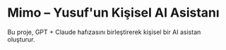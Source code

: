 # Mimo – Yusuf'un Kişisel AI Asistanı
Bu proje, GPT + Claude hafızasını birleştirerek kişisel bir AI asistan oluşturur.